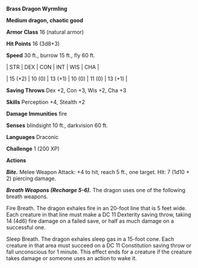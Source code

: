 **Brass Dragon Wyrmling**

**Medium dragon, chaotic good**

**Armor Class** 16 (natural armor)

**Hit Points** 16 (3d8+3)

**Speed** 30 ft., burrow 15 ft., fly 60 ft.

|   STR   |   DEX   |   CON   |   INT   |   WIS   |   CHA   |
  
| 15 (+2) | 10 (0) | 13 (+1) | 10 (0) | 11 (0) | 13 (+1) |

**Saving Throws** Dex +2, Con +3, Wis +2, Cha +3

**Skills** Perception +4, Stealth +2

**Damage Immunities** fire

**Senses** blindsight 10 ft., darkvision 60 ft.

**Languages** Draconic

**Challenge** 1 (200 XP)

**Actions**

***Bite.*** Melee Weapon Attack: +4 to hit, reach 5 ft., one target. Hit: 7 (1d10 + 2) piercing damage.

***Breath Weapons (Recharge 5-6).*** The dragon uses one of the following breath weapons.

Fire Breath. The dragon exhales fire in an 20-foot line that is 5 feet wide. Each creature in that line must make a DC 11 Dexterity saving throw, taking 14 (4d6) fire damage on a failed save, or half as much damage on a successful one.

Sleep Breath. The dragon exhales sleep gas in a 15-foot cone. Each creature in that area must succeed on a DC 11 Constitution saving throw or fall unconscious for 1 minute. This effect ends for a creature if the creature takes damage or someone uses an action to wake it.


